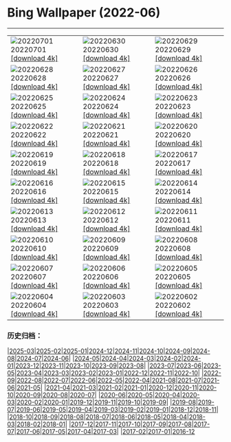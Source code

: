 # Bing Wallpaper (2022-06)
**************

<table><tr><td><img src="https://www.bing.com/th?id=OHR.WeatherGirls_EN-GB3781281556_1920x1080.jpg" alt="20220701"> 20220701 <a href="https://www.bing.com/th?id=OHR.WeatherGirls_EN-GB3781281556_UHD.jpg">[download 4k]</a></td><td><img src="https://www.bing.com/th?id=OHR.AcramanCrater_EN-GB8125380658_1920x1080.jpg" alt="20220630"> 20220630 <a href="https://www.bing.com/th?id=OHR.AcramanCrater_EN-GB8125380658_UHD.jpg">[download 4k]</a></td><td><img src="https://www.bing.com/th?id=OHR.PhangNgaBay_EN-GB7730172584_1920x1080.jpg" alt="20220629"> 20220629 <a href="https://www.bing.com/th?id=OHR.PhangNgaBay_EN-GB7730172584_UHD.jpg">[download 4k]</a></td></tr><tr><td><img src="https://www.bing.com/th?id=OHR.Pride2022_EN-GB7412066859_1920x1080.jpg" alt="20220628"> 20220628 <a href="https://www.bing.com/th?id=OHR.Pride2022_EN-GB7412066859_UHD.jpg">[download 4k]</a></td><td><img src="https://www.bing.com/th?id=OHR.ValensoleLavender_EN-GB7052718562_1920x1080.jpg" alt="20220627"> 20220627 <a href="https://www.bing.com/th?id=OHR.ValensoleLavender_EN-GB7052718562_UHD.jpg">[download 4k]</a></td><td><img src="https://www.bing.com/th?id=OHR.TafilaletOasis_EN-GB6772690494_1920x1080.jpg" alt="20220626"> 20220626 <a href="https://www.bing.com/th?id=OHR.TafilaletOasis_EN-GB6772690494_UHD.jpg">[download 4k]</a></td></tr><tr><td><img src="https://www.bing.com/th?id=OHR.BBMomCub_EN-GB6531305395_1920x1080.jpg" alt="20220625"> 20220625 <a href="https://www.bing.com/th?id=OHR.BBMomCub_EN-GB6531305395_UHD.jpg">[download 4k]</a></td><td><img src="https://www.bing.com/th?id=OHR.CenoteDiver_EN-GB6203282385_1920x1080.jpg" alt="20220624"> 20220624 <a href="https://www.bing.com/th?id=OHR.CenoteDiver_EN-GB6203282385_UHD.jpg">[download 4k]</a></td><td><img src="https://www.bing.com/th?id=OHR.MostarBridge_EN-GB5874860154_1920x1080.jpg" alt="20220623"> 20220623 <a href="https://www.bing.com/th?id=OHR.MostarBridge_EN-GB5874860154_UHD.jpg">[download 4k]</a></td></tr><tr><td><img src="https://www.bing.com/th?id=OHR.GlastonburyLights_EN-GB5601936199_1920x1080.jpg" alt="20220622"> 20220622 <a href="https://www.bing.com/th?id=OHR.GlastonburyLights_EN-GB5601936199_UHD.jpg">[download 4k]</a></td><td><img src="https://www.bing.com/th?id=OHR.StonehengeSunrise_EN-GB4792814170_1920x1080.jpg" alt="20220621"> 20220621 <a href="https://www.bing.com/th?id=OHR.StonehengeSunrise_EN-GB4792814170_UHD.jpg">[download 4k]</a></td><td><img src="https://www.bing.com/th?id=OHR.SwallowtailFlower_EN-GB4087560825_1920x1080.jpg" alt="20220620"> 20220620 <a href="https://www.bing.com/th?id=OHR.SwallowtailFlower_EN-GB4087560825_UHD.jpg">[download 4k]</a></td></tr><tr><td><img src="https://www.bing.com/th?id=OHR.Cassowary_EN-GB3525783876_1920x1080.jpg" alt="20220619"> 20220619 <a href="https://www.bing.com/th?id=OHR.Cassowary_EN-GB3525783876_UHD.jpg">[download 4k]</a></td><td><img src="https://www.bing.com/th?id=OHR.CelebratingSurfing_EN-GB3200650994_1920x1080.jpg" alt="20220618"> 20220618 <a href="https://www.bing.com/th?id=OHR.CelebratingSurfing_EN-GB3200650994_UHD.jpg">[download 4k]</a></td><td><img src="https://www.bing.com/th?id=OHR.Balsamroot_EN-GB2744387111_1920x1080.jpg" alt="20220617"> 20220617 <a href="https://www.bing.com/th?id=OHR.Balsamroot_EN-GB2744387111_UHD.jpg">[download 4k]</a></td></tr><tr><td><img src="https://www.bing.com/th?id=OHR.SeonamTemple_EN-GB1932861198_1920x1080.jpg" alt="20220616"> 20220616 <a href="https://www.bing.com/th?id=OHR.SeonamTemple_EN-GB1932861198_UHD.jpg">[download 4k]</a></td><td><img src="https://www.bing.com/th?id=OHR.ClingmansDome_EN-GB1571138239_1920x1080.jpg" alt="20220615"> 20220615 <a href="https://www.bing.com/th?id=OHR.ClingmansDome_EN-GB1571138239_UHD.jpg">[download 4k]</a></td><td><img src="https://www.bing.com/th?id=OHR.LlangollenBridge_EN-GB0248353691_1920x1080.jpg" alt="20220614"> 20220614 <a href="https://www.bing.com/th?id=OHR.LlangollenBridge_EN-GB0248353691_UHD.jpg">[download 4k]</a></td></tr><tr><td><img src="https://www.bing.com/th?id=OHR.OkavangoElephant_EN-GB9949901985_1920x1080.jpg" alt="20220613"> 20220613 <a href="https://www.bing.com/th?id=OHR.OkavangoElephant_EN-GB9949901985_UHD.jpg">[download 4k]</a></td><td><img src="https://www.bing.com/th?id=OHR.SierraPonce_EN-GB9567989412_1920x1080.jpg" alt="20220612"> 20220612 <a href="https://www.bing.com/th?id=OHR.SierraPonce_EN-GB9567989412_UHD.jpg">[download 4k]</a></td><td><img src="https://www.bing.com/th?id=OHR.MisoolIsland_EN-GB9183905449_1920x1080.jpg" alt="20220611"> 20220611 <a href="https://www.bing.com/th?id=OHR.MisoolIsland_EN-GB9183905449_UHD.jpg">[download 4k]</a></td></tr><tr><td><img src="https://www.bing.com/th?id=OHR.CRPoppies_EN-GB9171588119_1920x1080.jpg" alt="20220610"> 20220610 <a href="https://www.bing.com/th?id=OHR.CRPoppies_EN-GB9171588119_UHD.jpg">[download 4k]</a></td><td><img src="https://www.bing.com/th?id=OHR.SweetheartAbbey_EN-GB5933965605_1920x1080.jpg" alt="20220609"> 20220609 <a href="https://www.bing.com/th?id=OHR.SweetheartAbbey_EN-GB5933965605_UHD.jpg">[download 4k]</a></td><td><img src="https://www.bing.com/th?id=OHR.CommonDolphin_EN-GB5644788662_1920x1080.jpg" alt="20220608"> 20220608 <a href="https://www.bing.com/th?id=OHR.CommonDolphin_EN-GB5644788662_UHD.jpg">[download 4k]</a></td></tr><tr><td><img src="https://www.bing.com/th?id=OHR.HaagaRhododendron_EN-GB1473600558_1920x1080.jpg" alt="20220607"> 20220607 <a href="https://www.bing.com/th?id=OHR.HaagaRhododendron_EN-GB1473600558_UHD.jpg">[download 4k]</a></td><td><img src="https://www.bing.com/th?id=OHR.IndigoBunting_EN-GB0930783936_1920x1080.jpg" alt="20220606"> 20220606 <a href="https://www.bing.com/th?id=OHR.IndigoBunting_EN-GB0930783936_UHD.jpg">[download 4k]</a></td><td><img src="https://www.bing.com/th?id=OHR.JubileeParty_EN-GB9608177289_1920x1080.jpg" alt="20220605"> 20220605 <a href="https://www.bing.com/th?id=OHR.JubileeParty_EN-GB9608177289_UHD.jpg">[download 4k]</a></td></tr><tr><td><img src="https://www.bing.com/th?id=OHR.GlassBridge_EN-GB9534648792_1920x1080.jpg" alt="20220604"> 20220604 <a href="https://www.bing.com/th?id=OHR.GlassBridge_EN-GB9534648792_UHD.jpg">[download 4k]</a></td><td><img src="https://www.bing.com/th?id=OHR.MoabCycling_EN-GB9125417362_1920x1080.jpg" alt="20220603"> 20220603 <a href="https://www.bing.com/th?id=OHR.MoabCycling_EN-GB9125417362_UHD.jpg">[download 4k]</a></td><td><img src="https://www.bing.com/th?id=OHR.FloralQueen_EN-GB9622719385_1920x1080.jpg" alt="20220602"> 20220602 <a href="https://www.bing.com/th?id=OHR.FloralQueen_EN-GB9622719385_UHD.jpg">[download 4k]</a></td></tr></table>

### 历史归档：

|[2025-03](/../2025-03/2025-03.md)|[2025-02](/../2025-02/2025-02.md)|[2025-01](/../2025-01/2025-01.md)|[2024-12](/../2024-12/2024-12.md)|[2024-11](/../2024-11/2024-11.md)|[2024-10](/../2024-10/2024-10.md)|[2024-09](/../2024-09/2024-09.md)|[2024-08](/../2024-08/2024-08.md)|[2024-07](/../2024-07/2024-07.md)|[2024-06](/../2024-06/2024-06.md)|
|[2024-05](/../2024-05/2024-05.md)|[2024-04](/../2024-04/2024-04.md)|[2024-03](/../2024-03/2024-03.md)|[2024-02](/../2024-02/2024-02.md)|[2024-01](/../2024-01/2024-01.md)|[2023-12](/../2023-12/2023-12.md)|[2023-11](/../2023-11/2023-11.md)|[2023-10](/../2023-10/2023-10.md)|[2023-09](/../2023-09/2023-09.md)|[2023-08](/../2023-08/2023-08.md)|
|[2023-07](/../2023-07/2023-07.md)|[2023-06](/../2023-06/2023-06.md)|[2023-05](/../2023-05/2023-05.md)|[2023-04](/../2023-04/2023-04.md)|[2023-03](/../2023-03/2023-03.md)|[2023-02](/../2023-02/2023-02.md)|[2023-01](/../2023-01/2023-01.md)|[2022-12](/../2022-12/2022-12.md)|[2022-11](/../2022-11/2022-11.md)|[2022-10](/../2022-10/2022-10.md)|
|[2022-09](/../2022-09/2022-09.md)|[2022-08](/../2022-08/2022-08.md)|[2022-07](/../2022-07/2022-07.md)|[2022-06](/2022-06.md)|[2022-05](/../2022-05/2022-05.md)|[2022-04](/../2022-04/2022-04.md)|[2021-08](/../2021-08/2021-08.md)|[2021-07](/../2021-07/2021-07.md)|[2021-06](/../2021-06/2021-06.md)|[2021-05](/../2021-05/2021-05.md)|
|[2021-04](/../2021-04/2021-04.md)|[2021-03](/../2021-03/2021-03.md)|[2021-02](/../2021-02/2021-02.md)|[2021-01](/../2021-01/2021-01.md)|[2020-12](/../2020-12/2020-12.md)|[2020-11](/../2020-11/2020-11.md)|[2020-10](/../2020-10/2020-10.md)|[2020-09](/../2020-09/2020-09.md)|[2020-08](/../2020-08/2020-08.md)|[2020-07](/../2020-07/2020-07.md)|
|[2020-06](/../2020-06/2020-06.md)|[2020-05](/../2020-05/2020-05.md)|[2020-04](/../2020-04/2020-04.md)|[2020-03](/../2020-03/2020-03.md)|[2020-02](/../2020-02/2020-02.md)|[2020-01](/../2020-01/2020-01.md)|[2019-12](/../2019-12/2019-12.md)|[2019-11](/../2019-11/2019-11.md)|[2019-10](/../2019-10/2019-10.md)|[2019-09](/../2019-09/2019-09.md)|
|[2019-08](/../2019-08/2019-08.md)|[2019-07](/../2019-07/2019-07.md)|[2019-06](/../2019-06/2019-06.md)|[2019-05](/../2019-05/2019-05.md)|[2019-04](/../2019-04/2019-04.md)|[2019-03](/../2019-03/2019-03.md)|[2019-02](/../2019-02/2019-02.md)|[2019-01](/../2019-01/2019-01.md)|[2018-12](/../2018-12/2018-12.md)|[2018-11](/../2018-11/2018-11.md)|
|[2018-10](/../2018-10/2018-10.md)|[2018-09](/../2018-09/2018-09.md)|[2018-08](/../2018-08/2018-08.md)|[2018-07](/../2018-07/2018-07.md)|[2018-06](/../2018-06/2018-06.md)|[2018-05](/../2018-05/2018-05.md)|[2018-04](/../2018-04/2018-04.md)|[2018-03](/../2018-03/2018-03.md)|[2018-02](/../2018-02/2018-02.md)|[2018-01](/../2018-01/2018-01.md)|
|[2017-12](/../2017-12/2017-12.md)|[2017-11](/../2017-11/2017-11.md)|[2017-10](/../2017-10/2017-10.md)|[2017-09](/../2017-09/2017-09.md)|[2017-08](/../2017-08/2017-08.md)|[2017-07](/../2017-07/2017-07.md)|[2017-06](/../2017-06/2017-06.md)|[2017-05](/../2017-05/2017-05.md)|[2017-04](/../2017-04/2017-04.md)|[2017-03](/../2017-03/2017-03.md)|
|[2017-02](/../2017-02/2017-02.md)|[2017-01](/../2017-01/2017-01.md)|[2016-12](/../2016-12/2016-12.md)